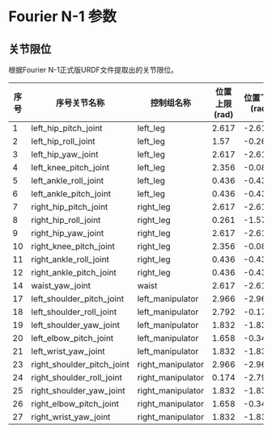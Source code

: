 # Fourier N-1 参数

## 关节限位

根据Fourier N-1正式版URDF文件提取出的关节限位。

| 序号 | 序号关节名称                 | 控制组名称        | 位置上限 (rad) | 位置下限 (rad) | 速度上限 (rad/s) | 扭矩上限 (Nm) |
|-------|----------------------------|-------------------|-------------------|-------------------|------------------------|-------------------|
|     1 | left_hip_pitch_joint       | left_leg          | 2.617             | -2.617            | 16.2                   | 90                |
|     2 | left_hip_roll_joint        | left_leg          | 1.57              | -0.261            | 14.738                 | 54                |
|     3 | left_hip_yaw_joint         | left_leg          | 2.617             | -2.617            | 14.738                 | 54                |
|     4 | left_knee_pitch_joint      | left_leg          | 2.356             | -0.0872           | 16.2                   | 90                |
|     5 | left_ankle_roll_joint      | left_leg          | 0.436             | -0.436            | 16.747                 | 30                |
|     6 | left_ankle_pitch_joint     | left_leg          | 0.436             | -0.436            | 16.747                 | 30                |
|     7 | right_hip_pitch_joint      | right_leg         | 2.617             | -2.617            | 16.2                   | 90                |
|     8 | right_hip_roll_joint       | right_leg         | 0.261             | -1.57             | 14.738                 | 54                |
|     9 | right_hip_yaw_joint        | right_leg         | 2.617             | -2.617            | 14.738                 | 54                |
|    10 | right_knee_pitch_joint     | right_leg         | 2.356             | -0.0872           | 16.2                   | 90                |
|    11 | right_ankle_roll_joint     | right_leg         | 0.436             | -0.436            | 16.747                 | 30                |
|    12 | right_ankle_pitch_joint    | right_leg         | 0.436             | -0.436            | 16.747                 | 30                |
|    14 | waist_yaw_joint            | waist             | 2.617             | -2.617            | 14.738                 | 54                |
|    17 | left_shoulder_pitch_joint  | left_manipulator  | 2.966             | -2.966            | 14.738                 | 54                |
|    18 | left_shoulder_roll_joint   | left_manipulator  | 2.792             | -0.174            | 16.747                 | 30                |
|    19 | left_shoulder_yaw_joint    | left_manipulator  | 1.832             | -1.832            | 16.747                 | 30                |
|    20 | left_elbow_pitch_joint     | left_manipulator  | 1.658             | -0.349            | 16.747                 | 30                |
|    21 | left_wrist_yaw_joint       | left_manipulator  | 1.832             | -1.832            | 16.747                 | 30                |
|    23 | right_shoulder_pitch_joint | right_manipulator | 2.966             | -2.966            | 14.738                 | 54                |
|    24 | right_shoulder_roll_joint  | right_manipulator | 0.174             | -2.792            | 16.747                 | 30                |
|    25 | right_shoulder_yaw_joint   | right_manipulator | 1.832             | -1.832            | 16.747                 | 30                |
|    26 | right_elbow_pitch_joint    | right_manipulator | 1.658             | -0.349            | 16.747                 | 30                |
|    27 | right_wrist_yaw_joint      | right_manipulator | 1.832             | -1.832            | 16.747                 | 30                |

